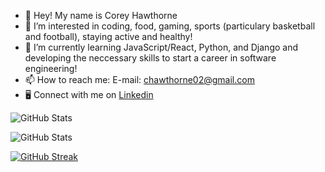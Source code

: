 - 👋 Hey! My name is Corey Hawthorne
- 👀 I’m interested in coding, food, gaming, sports (particulary basketball and football), staying active and healthy!
- 🌱 I’m currently learning JavaScript/React, Python, and Django and developing the neccessary skills to start a career in software engineering!
- 📫 How to reach me: E-mail: chawthorne02@gmail.com
- :desktop_computer: Connect with me on [Linkedin](https://www.linkedin.com/in/corey-hawthorne-80a2581b6/)

![GitHub Stats](https://github-readme-stats.vercel.app/api?username=chawthorne02&theme=merko)

![GitHub Stats](https://github-stats-alpha.vercel.app/api?username={chawthorne02})

[![GitHub Streak](https://streak-stats.demolab.com?user=chawthorne02&theme=merko)](https://git.io/streak-stats)
